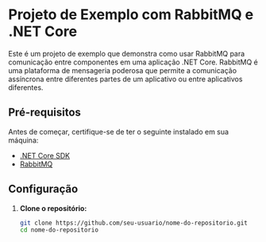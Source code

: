 # Projeto de Exemplo com RabbitMQ e .NET Core

Este é um projeto de exemplo que demonstra como usar RabbitMQ para comunicação entre componentes em uma aplicação .NET Core. RabbitMQ é uma plataforma de mensageria poderosa que permite a comunicação assíncrona entre diferentes partes de um aplicativo ou entre aplicativos diferentes.

## Pré-requisitos

Antes de começar, certifique-se de ter o seguinte instalado em sua máquina:

- [.NET Core SDK](https://dotnet.microsoft.com/download)
- [RabbitMQ](https://www.rabbitmq.com/download.html)

## Configuração

1. **Clone o repositório:**

   ```bash
   git clone https://github.com/seu-usuario/nome-do-repositorio.git
   cd nome-do-repositorio
